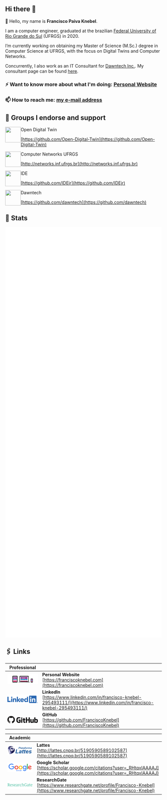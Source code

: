 ## Hi there 👋

💬 Hello, my name is **Francisco Paiva Knebel**.

I am a computer engineer, graduated at the brazilian [Federal University of Rio Grande do Sul](https://ufrgs.br) (UFRGS) in 2020.

I’m currently working on obtaining my Master of Science (M.Sc.) degree in Computer Science at UFRGS, with the focus on Digital Twins and Computer Networks.

Concurrently, I also work as an IT Consultant for [Dawntech Inc.](https://dawntech.dev/). My consultant page can be found [here](https://dawntech.dev/consultants/francisco).

### ⚡ Want to know more about what I'm doing: [Personal Website](https://franciscoknebel.com)

### 📫 How to reach me: <a href="mailto:franciscopaivaknebel@gmail.com">my e-mail address</a>

## 👯 Groups I endorse and support

<img width="50" height="50" align="left" src="https://avatars.githubusercontent.com/u/64329177?s=50&v=4">
Open Digital Twin

[https://github.com/Open-Digital-Twin](https://github.com/Open-Digital-Twin)

<img width="50" height="50" align="left" src="https://avatars.githubusercontent.com/u/3741590?s=50&v=4">
Computer Networks UFRGS

[http://networks.inf.ufrgs.br](http://networks.inf.ufrgs.br)

<img width="50" height="50" align="left" src="https://avatars.githubusercontent.com/u/17241356?s=200&v=4">
IDE

[https://github.com/IDEjr](https://github.com/IDEjr)

<img width="50" height="50" align="left" src="https://avatars.githubusercontent.com/u/23394280?s=200&v=4">
Dawntech

[https://github.com/dawntech](https://github.com/dawntech)

## 🧮 Stats

<img align="center" src="github-metrics.svg" />
<img align="center" src="metrics.plugin.calendar.svg" />

## 🖇 Links

| Professional | |
| --- | --- |
| [![Website](static/website.png)](https://franciscoknebel.com) | **Personal Website** <br> [https://franciscoknebel.com](https://franciscoknebel.com) |
| [![LinkedIn](static/linkedin.png)](https://www.linkedin.com/in/francisco-knebel-295493111/) | **LinkedIn** <br> [https://www.linkedin.com/in/francisco-knebel-295493111/](https://www.linkedin.com/in/francisco-knebel-295493111/) |
| [![GitHub](static/github.png)](https://github.com/FranciscoKnebel) | **GitHub** <br> [https://github.com/FranciscoKnebel](https://github.com/FranciscoKnebel) |

| Academic | |
| --- | --- |
| [![Lattes](static/lattes.png)](http://lattes.cnpq.br/5190590589102587) | **Lattes** <br> [http://lattes.cnpq.br/5190590589102587](http://lattes.cnpq.br/5190590589102587) |
| [![Google Scholar](static/scholar.png)](https://scholar.google.com/citations?user=_RHtqxIAAAAJ) | **Google Scholar** <br> [https://scholar.google.com/citations?user=_RHtqxIAAAAJ](https://scholar.google.com/citations?user=_RHtqxIAAAAJ) |
| [![ResearchGate](static/researchgate.png)](https://www.researchgate.net/profile/Francisco-Knebel) | **ResearchGate** <br> [https://www.researchgate.net/profile/Francisco-Knebel](https://www.researchgate.net/profile/Francisco-Knebel) |

